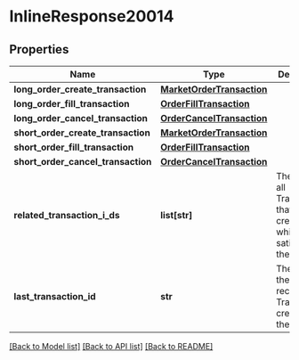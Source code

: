 # InlineResponse20014

## Properties
Name | Type | Description | Notes
------------ | ------------- | ------------- | -------------
**long_order_create_transaction** | [**MarketOrderTransaction**](MarketOrderTransaction.md) |  | [optional] 
**long_order_fill_transaction** | [**OrderFillTransaction**](OrderFillTransaction.md) |  | [optional] 
**long_order_cancel_transaction** | [**OrderCancelTransaction**](OrderCancelTransaction.md) |  | [optional] 
**short_order_create_transaction** | [**MarketOrderTransaction**](MarketOrderTransaction.md) |  | [optional] 
**short_order_fill_transaction** | [**OrderFillTransaction**](OrderFillTransaction.md) |  | [optional] 
**short_order_cancel_transaction** | [**OrderCancelTransaction**](OrderCancelTransaction.md) |  | [optional] 
**related_transaction_i_ds** | **list[str]** | The IDs of all Transactions that were created while satisfying the request. | [optional] 
**last_transaction_id** | **str** | The ID of the most recent Transaction created for the Account | [optional] 

[[Back to Model list]](../README.md#documentation-for-models) [[Back to API list]](../README.md#documentation-for-api-endpoints) [[Back to README]](../README.md)


